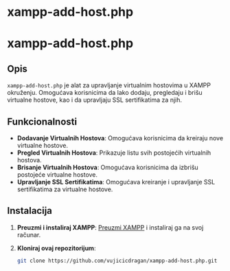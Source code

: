 # xampp-add-host.php

# xampp-add-host.php

## Opis

`xampp-add-host.php` je alat za upravljanje virtualnim hostovima u XAMPP okruženju. Omogućava korisnicima da lako dodaju, pregledaju i brišu virtualne hostove, kao i da upravljaju SSL sertifikatima za njih.

## Funkcionalnosti

- **Dodavanje Virtualnih Hostova**: Omogućava korisnicima da kreiraju nove virtualne hostove.
- **Pregled Virtualnih Hostova**: Prikazuje listu svih postojećih virtualnih hostova.
- **Brisanje Virtualnih Hostova**: Omogućava korisnicima da izbrišu postojeće virtualne hostove.
- **Upravljanje SSL Sertifikatima**: Omogućava kreiranje i upravljanje SSL sertifikatima za virtualne hostove.

## Instalacija

1. **Preuzmi i instaliraj XAMPP**: [Preuzmi XAMPP](https://www.apachefriends.org/index.html) i instaliraj ga na svoj računar.

2. **Kloniraj ovaj repozitorijum**:

   ```bash
   git clone https://github.com/vujicicdragan/xampp-add-host.php.git
